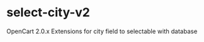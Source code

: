 select-city-v2
==============

OpenCart 2.0.x Extensions for city field to selectable with database
